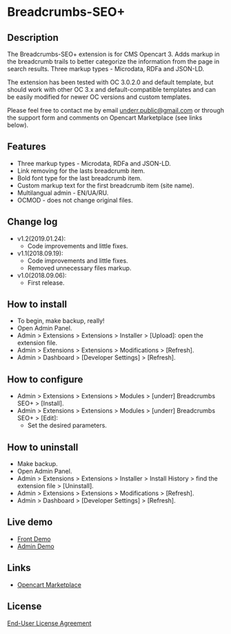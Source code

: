 # Breadcrumbs-SEO+

## Description
The Breadcrumbs-SEO+ extension is for CMS Opencart 3. Adds markup in the breadcrumb trails to better categorize the information from the page in search results. Three markup types - Microdata, RDFa and JSON-LD.

The extension has been tested with OC 3.0.2.0 and default template, but should work with other OC 3.x and default-compatible templates and can be easily modified for newer OC versions and custom templates.

Please feel free to contact me by email <underr.public@gmail.com> or through the support form and comments on Opencart Marketplace (see links below).

## Features
* Three markup types - Microdata, RDFa and JSON-LD.
* Link removing for the lasts breadcrumb item.
* Bold font type for the last breadcrumb item.
* Custom markup text for the first breadcrumb item (site name).
* Multilangual admin - EN/UA/RU.
* OCMOD - does not change original files.

## Change log
* v1.2(2019.01.24):
  * Code improvements and little fixes.
* v1.1(2018.09.19):
  * Code improvements and little fixes.
  * Removed unnecessary files markup.
* v1.0(2018.09.06):
  * First release.

## How to install
* To begin, make backup, really!
* Open Admin Panel.
* Admin > Extensions > Extensions > Installer > [Upload]: open the extension file.
* Admin > Extensions > Extensions > Modifications > [Refresh].
* Admin > Dashboard > [Developer Settings] > [Refresh].

## How to configure
* Admin > Extensions > Extensions > Modules > [underr] Breadcrumbs SEO+ > [Install].
* Admin > Extensions > Extensions > Modules > [underr] Breadcrumbs SEO+ > [Edit]:
  * Set the desired parameters.

## How to uninstall
* Make backup.
* Open Admin Panel.
* Admin > Extensions > Extensions > Installer > Install History > find the extension file > [Uninstall].
* Admin > Extensions > Extensions > Modifications > [Refresh].
* Admin > Dashboard > [Developer Settings] > [Refresh].

## Live demo
* [Front Demo](https://oc.underr.thats.im/d1)
* [Admin Demo](https://oc.underr.thats.im/d1/admin/index.php?route=extension/module/breadcrumbs_seo)

## Links
* [Opencart Marketplace](https://www.opencart.com/index.php?route==marketplace/extension/info&extension_id=35022)

## License
[End-User License Agreement](https://raw.githubusercontent.com/underr-ua/ocmod3-breadcrumbs-seo-plus/master/EULA.txt)
